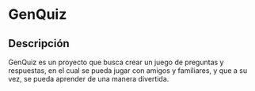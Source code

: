 # GenQuiz

## Descripción
GenQuiz es un proyecto que busca crear un juego de preguntas y respuestas, en el cual se pueda jugar con amigos y familiares, y que a su vez, se pueda aprender de una manera divertida.